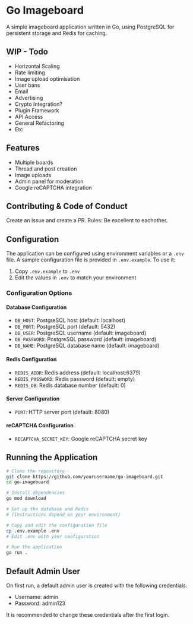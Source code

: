 # Go Imageboard

A simple imageboard application written in Go, using PostgreSQL for persistent storage and Redis for caching.

## WIP - Todo

- Horizontal Scaling
- Rate limiting
- Image upload optimisation
- User bans
- Email
- Advertising
- Crypto Integration?
- Plugin Framework
- API Access
- General Refactoring
- Etc

## Features

- Multiple boards
- Thread and post creation
- Image uploads
- Admin panel for moderation
- Google reCAPTCHA integration

## Contributing & Code of Conduct

Create an Issue and create a PR. Rules: Be excellent to eachother.

## Configuration

The application can be configured using environment variables or a `.env` file. A sample configuration file is provided in `.env.example`. To use it:

1. Copy `.env.example` to `.env`
2. Edit the values in `.env` to match your environment

### Configuration Options

#### Database Configuration
- `DB_HOST`: PostgreSQL host (default: localhost)
- `DB_PORT`: PostgreSQL port (default: 5432)
- `DB_USER`: PostgreSQL username (default: imageboard)
- `DB_PASSWORD`: PostgreSQL password (default: imageboard)
- `DB_NAME`: PostgreSQL database name (default: imageboard)

#### Redis Configuration
- `REDIS_ADDR`: Redis address (default: localhost:6379)
- `REDIS_PASSWORD`: Redis password (default: empty)
- `REDIS_DB`: Redis database number (default: 0)

#### Server Configuration
- `PORT`: HTTP server port (default: 8080)

#### reCAPTCHA Configuration
- `RECAPTCHA_SECRET_KEY`: Google reCAPTCHA secret key

## Running the Application

```bash
# Clone the repository
git clone https://github.com/yourusername/go-imageboard.git
cd go-imageboard

# Install dependencies
go mod download

# Set up the database and Redis
# (instructions depend on your environment)

# Copy and edit the configuration file
cp .env.example .env
# Edit .env with your configuration

# Run the application
go run .
```

## Default Admin User

On first run, a default admin user is created with the following credentials:
- Username: admin
- Password: admin123

It is recommended to change these credentials after the first login.
